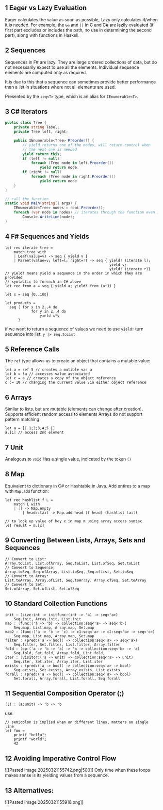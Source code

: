 ## 1 Eager vs Lazy Evaluation
Eager calculates the value as soon as possible, Lazy only calculates if/when it is needed.
For example, the `&&` and `||` in C and C# are lazily evaluated (if first part excludes or includes the path, no use in determining the second part), along with functions in Haskell.

## 2 Sequences
Sequences in F# are lazy. They are large ordered collections of data, but do not necessarily expect to use all the elements. Individual sequence elements are computed only as required.

It is due to this that a sequence can sometimes provide better performance than a list in situations where not all elements are used.

Presented by the `seq<T>` type, which is an alias for `IEnumerable<T>`.

## 3 C# Iterators

```C#
public class Tree {
	private string label;
	private Tree left, right;

	public IEnumerable<Tree> Preorder() {
		// yield returns one of the nodes, will return control when 
		// the next one is needed
		yield return this; 
		if (left != null)
			foreach (Tree node in left.Preorder())
				yield return node;
		if (right != null)
			foreach (Tree node in right.Preorder())
				yield return node
	}
}

// call the function
static void Main(string[] args) {
	IEnumerable<Tree> nodes = root.Preorder();
	foreach (var node in nodes) // iterates through the function even if only var
		Console.WriteLine(node);
}
```

## 4 F# Sequences and Yields
```F#
let rec iterate tree =
    match tree with
    | Leaf(value=v) -> seq { yield v }
    | Parent(value=v; left=l; right=r) -> seq { yield! (iterate l);
                                                yield v; 
                                                yield! (iterate r)} 
// yield! means yield a sequence in the order in which they are provided
// syntactic to foreach in C# above
let rec from a = seq { yield a; yield! from (a+1) }

let x = seq {0..100}

let products = 
  seq { for x in 2..4 do
            for y in 2..4 do
                yield x*y
      }

```

if we want to return a sequence of values we need to use `yield!`
turn sequence into list: `y |> Seq.toList`

## 5 Reference Calls
The `ref` type allows us to create an object that contains a mutable value:
```F#
let a = ref 5 // creates a mutible var a
let b = !a // accesses value associated
let c = a // creates a copy of the object reference
c := 10 // changing the current value via either object reference

```

## 6 Arrays
Similar to lists, but are mutable (elements can change after creation). 
Supports efficient random access to elements
Arrays do not support pattern matching

```F#
let a = [| 1;2;3;4;5 |]
a.[1] // access 2nd element
```

## 7 Unit
Analogous to `void`
Has a single value, indicated by the token `()`

## 8 Map
Equivalent to dictionary in C# or Hashtable in Java.
Add entires to a map with `Map.add` function:
```F#
let rec hashlist f L =
    match L with
    | [] -> Map.empty
		| head::tail -> Map.add head (f head) (hashlist tail)

// to look up value of key x in map m using array access syntax
let result = m.[x]
```

## 9 Converting Between Lists, Arrays, Sets and Sequences

```F#
// Convert to List:
Array.toList, List.ofArray, Seq.toList, List.ofSeq, Set.toList 
// Convert to Sequence:
Array.toSeq, Seq.ofArray, List.toSeq, Seq.ofList, Set.toSeq
// Convert to Array:
List.toArray, Array.ofList, Seq.toArray, Array.ofSeq, Set.toArray
// Convert to Set:
Set.ofArray, Set.ofList, Set.ofSeq
```

## 10 Standard Collection Functions
```F#
init : (size:int -> initfunc:(int -> 'a) -> seq<'a>)
	Seq.init, Array.init, List.init	
map : (func:('a -> 'b) -> collection:seq<'a> -> seq<'b>)
	Seq.map, List.map, Array.map, Set.map
map2 : (func:('a -> 'b -> 'c) -> c1:seq<'a> -> c2:seq<'b> -> seq<'c>)
	Seq.map, List.map, Array.map, Set.map
filter : (pred:('a -> bool) -> collection:seq<'a> -> seq<'a>)
	Seq.filter, Set.filter, List.filter, Array.filter 
fold : (op:('a -> 'b -> 'a) -> 'a -> collection:seq<'b> -> 'a) 
	Seq.fold, Set.fold, Array.fold, List.fold, 
iter : (visitor:('a -> unit) -> collection:seq<'a> -> unit)
	Seq.iter, Set.iter, Array.iter, List.iter
exists : (pred:('a -> bool) -> collection:seq<'a> -> bool)
	Seq.exists, Set.exists, Array.exists, List.exists
forall : (pred:('a -> bool) -> collection:seq<'a> -> bool)
	Set.forall, Array.forall, List.forall, Seq.forall
```

## 11 Sequential Composition Operator (;)
`(;) : (a:unit) -> 'b -> 'b`

use:
```F#
// semicolon is implied when on different lines, matters on single line
let foo = 
	printf "hello";
	printf "world";
	42
```


## 12 Avoiding Imperative Control Flow
![[Pasted image 20250321155742.png|500]]
Only time when these loops makes sense is its yielding values from a sequence.

## 13 Alternatives:
![[Pasted image 20250321155916.png]]
